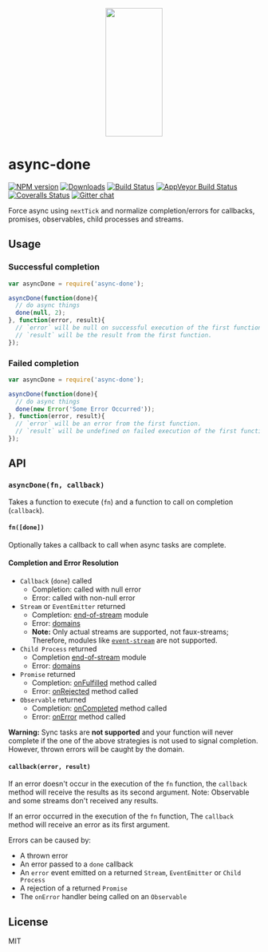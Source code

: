 <p align="center">
  <a href="http://gulpjs.com">
    <img height="257" width="114" src="https://raw.githubusercontent.com/gulpjs/artwork/master/gulp-2x.png">
  </a>
</p>

# async-done

[![NPM version][npm-image]][npm-url] [![Downloads][downloads-image]][npm-url] [![Build Status][travis-image]][travis-url] [![AppVeyor Build Status][appveyor-image]][appveyor-url] [![Coveralls Status][coveralls-image]][coveralls-url] [![Gitter chat][gitter-image]][gitter-url]

Force async using `nextTick` and normalize completion/errors for callbacks, promises, observables, child processes and streams.

## Usage

### Successful completion

```js
var asyncDone = require('async-done');

asyncDone(function(done){
  // do async things
  done(null, 2);
}, function(error, result){
  // `error` will be null on successful execution of the first function.
  // `result` will be the result from the first function.
});
```

### Failed completion

```js
var asyncDone = require('async-done');

asyncDone(function(done){
  // do async things
  done(new Error('Some Error Occurred'));
}, function(error, result){
  // `error` will be an error from the first function.
  // `result` will be undefined on failed execution of the first function.
});
```

## API

### `asyncDone(fn, callback)`

Takes a function to execute (`fn`) and a function to call on completion (`callback`).

#### `fn([done])`

Optionally takes a callback to call when async tasks are complete.

#### Completion and Error Resolution

* `Callback` (`done`) called
  - Completion: called with null error
  - Error: called with non-null error
* `Stream` or `EventEmitter` returned
  - Completion: [end-of-stream][end-of-stream] module
  - Error: [domains][domains]
  - __Note:__ Only actual streams are supported, not faux-streams; Therefore, modules like [`event-stream`][event-stream] are not supported.
* `Child Process` returned
  - Completion [end-of-stream][end-of-stream] module
  - Error: [domains][domains]
* `Promise` returned
  - Completion: [onFulfilled][promise-onfulfilled] method called
  - Error: [onRejected][promise-onrejected] method called
* `Observable` returned
  - Completion: [onCompleted][observable-subscribe] method called
  - Error: [onError][observable-subscribe] method called

__Warning:__ Sync tasks are __not supported__ and your function will never complete if the one of the above strategies is not used to signal completion. However, thrown errors will be caught by the domain.

#### `callback(error, result)`

If an error doesn't occur in the execution of the `fn` function, the `callback` method will receive the results as its second argument. Note: Observable and some streams don't received any results.

If an error occurred in the execution of the `fn` function, The `callback` method will receive an error as its first argument.

Errors can be caused by:

* A thrown error
* An error passed to a `done` callback
* An `error` event emitted on a returned `Stream`, `EventEmitter` or `Child Process`
* A rejection of a returned `Promise`
* The `onError` handler being called on an `Observable`

## License

MIT

[end-of-stream]: https://www.npmjs.com/package/end-of-stream
[domains]: http://nodejs.org/api/domain.html
[event-stream]: https://github.com/dominictarr/event-stream
[promise-onfulfilled]: http://promisesaplus.com/#point-26
[promise-onrejected]: http://promisesaplus.com/#point-30
[observable-subscribe]: https://github.com/Reactive-Extensions/RxJS/blob/master/doc/api/core/operators/subscribe.md

[downloads-image]: http://img.shields.io/npm/dm/async-done.svg
[npm-url]: https://www.npmjs.com/package/async-done
[npm-image]: http://img.shields.io/npm/v/async-done.svg

[travis-url]: https://travis-ci.org/gulpjs/async-done
[travis-image]: http://img.shields.io/travis/gulpjs/async-done.svg?label=travis-ci

[appveyor-url]: https://ci.appveyor.com/project/gulpjs/async-done
[appveyor-image]: https://img.shields.io/appveyor/ci/gulpjs/async-done.svg?label=appveyor

[coveralls-url]: https://coveralls.io/r/gulpjs/async-done
[coveralls-image]: http://img.shields.io/coveralls/gulpjs/async-done/master.svg

[gitter-url]: https://gitter.im/gulpjs/gulp
[gitter-image]: https://badges.gitter.im/gulpjs/gulp.svg
